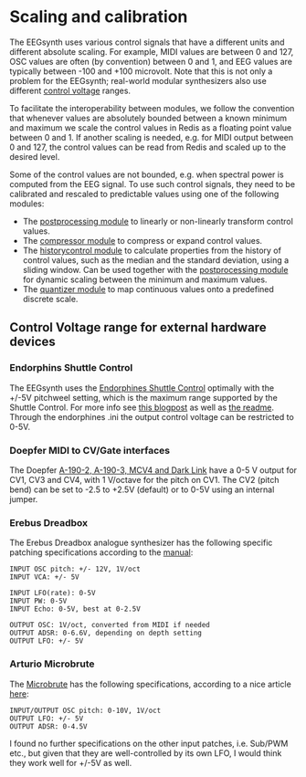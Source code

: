 # Scaling and calibration

The EEGsynth uses various control signals that have a different units and different absolute scaling. For example, MIDI values are between 0 and 127, OSC values are often (by convention) between 0 and 1, and EEG values are typically between -100 and +100 microvolt. Note that this is not only a problem for the EEGsynth; real-world modular synthesizers also use different [control voltage](https://en.wikipedia.org/wiki/CV/gate#CV) ranges.

To facilitate the interoperability between modules, we follow the convention that whenever values are absolutely bounded between a known minimum and maximum we scale the control values in Redis as a floating point value between 0 and 1. If another scaling is needed, e.g. for MIDI output between 0 and 127, the control values can be read from Redis and scaled up to the desired level.

Some of the control values are not bounded, e.g. when spectral power is computed from the EEG signal. To use such control signals, they need to be calibrated and rescaled to predictable values using one of the following modules:

- The [postprocessing module](../module/compressor) to linearly or non-linearly transform control values.
- The [compressor module](../module/compressor) to compress or expand control values.
- The [historycontrol module](../module/historycontrol) to calculate properties from the history of control values,
  such as the median and the standard deviation, using a sliding window. Can be used together with the [postprocessing module](../module/postprocessing) for dynamic scaling between the minimum and maximum values.
- The [quantizer module](../module/quantizer) to map continuous values onto a predefined discrete scale.

## Control Voltage range for external hardware devices

### Endorphins Shuttle Control

The EEGsynth uses the [Endorphines Shuttle Control](https://www.modulargrid.net/e/endorphin-es-shuttle-control) optimally with the +/-5V pitchweel setting, which is the maximum range supported by the Shuttle Control. For more info see [this blogpost](http://www.eegsynth.org/?p=480) as well as [the readme](../module/endorphines/README.md). Through the endorphines .ini the output control voltage can be restricted to 0-5V.

### Doepfer MIDI to CV/Gate interfaces

The Doepfer [A-190-2, A-190-3, MCV4 and Dark Link](doepfer.md) have a 0-5 V output for CV1, CV3 and CV4, with 1 V/octave for the pitch on CV1. The CV2 (pitch bend) can be set to -2.5 to +2.5V (default) or to 0-5V using an internal jumper.

### Erebus Dreadbox

The Erebus Dreadbox analogue synthesizer has the following specific patching specifications according to the [manual](http://www.dreadbox-fx.com/wp-content/uploads/2016/04/erebus_manual_v2.pdf):

```
INPUT OSC pitch: +/- 12V, 1V/oct
INPUT VCA: +/- 5V

INPUT LFO(rate): 0-5V
INPUT PW: 0-5V
INPUT Echo: 0-5V, best at 0-2.5V

OUTPUT OSC: 1V/oct, converted from MIDI if needed
OUTPUT ADSR: 0-6.6V, depending on depth setting
OUTPUT LFO: +/- 5V
```

### Arturio Microbrute

The [Microbrute](https://www.arturia.com/products/hardware-synths/microbrute/overview) has the following specifications, according to a nice article [here](http://www.hars.de/2016/01/microbrute-eurorack.html):

```
INPUT/OUTPUT OSC pitch: 0-10V, 1V/oct
OUTPUT LFO: +/- 5V
OUTPUT ADSR: 0-4.5V
```

I found no further specifications on the other input patches, i.e. Sub/PWM etc., but given that they are well-controlled by its own LFO, I would think they work well for +/-5V as well.
